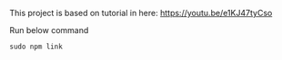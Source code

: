 This project is based on tutorial in here:
https://youtu.be/e1KJ47tyCso

Run below command
```
sudo npm link
```
